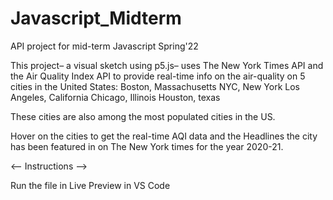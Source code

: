 # Javascript_Midterm
 API project for mid-term Javascript Spring'22
 
This project– a visual sketch using p5.js– uses The New York Times API and the Air Quality Index API to provide real-time info on the air-quality on 5 cities in the United States:
Boston, Massachusetts
NYC, New York
Los Angeles, California
Chicago, Illinois
Houston, texas

These cities are also among the most populated cities in the US.

Hover on the cities to get the real-time AQI data and the Headlines the city has been featured in on The New York times for the year 2020-21. 


<-- Instructions -->

Run the file in Live Preview in VS Code

